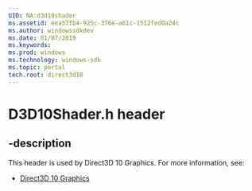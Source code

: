 ```yaml
---
UID: NA:d3d10shader
ms.assetid: eea57fb4-925c-3f6e-a61c-1512fed0a24c
ms.author: windowssdkdev
ms.date: 01/07/2019
ms.keywords: 
ms.prod: windows
ms.technology: windows-sdk
ms.topic: portal
tech.root: direct3d10
---
```


# D3D10Shader.h header


## -description


This header is used by Direct3D 10 Graphics. For more information, see:

- [Direct3D 10 Graphics](../_direct3d10)
